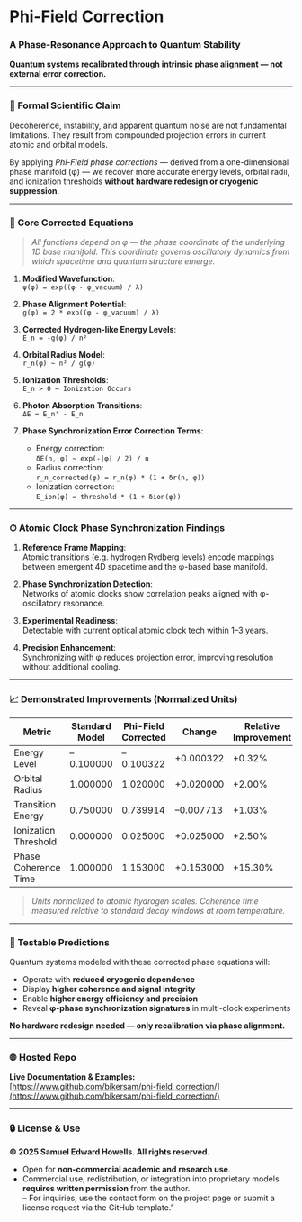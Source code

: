 # Phi-Field Correction  
### A Phase-Resonance Approach to Quantum Stability  

**Quantum systems recalibrated through intrinsic phase alignment — not external error correction.**

---

### 📌 Formal Scientific Claim  

Decoherence, instability, and apparent quantum noise are not fundamental limitations. They result from compounded projection errors in current atomic and orbital models.  

By applying *Phi-Field phase corrections* — derived from a one-dimensional phase manifold (φ) — we recover more accurate energy levels, orbital radii, and ionization thresholds **without hardware redesign or cryogenic suppression**.

---

### 🧮 Core Corrected Equations  

> *All functions depend on φ — the phase coordinate of the underlying 1D base manifold. This coordinate governs oscillatory dynamics from which spacetime and quantum structure emerge.*

1. **Modified Wavefunction**:  
   `ψ(φ) = exp((φ - φ_vacuum) / λ)`  

2. **Phase Alignment Potential**:  
   `g(φ) = 2 * exp((φ - φ_vacuum) / λ)`  

3. **Corrected Hydrogen-like Energy Levels**:  
   `E_n = -g(φ) / n²`  

4. **Orbital Radius Model**:  
   `r_n(φ) ~ n² / g(φ)`  

5. **Ionization Thresholds**:  
   `E_n > 0 → Ionization Occurs`  

6. **Photon Absorption Transitions**:  
   `ΔE = E_n' - E_n`  

7. **Phase Synchronization Error Correction Terms**:
   - Energy correction:  
     `δE(n, φ) ~ exp(-|φ| / 2) / n`  
   - Radius correction:  
     `r_n_corrected(φ) = r_n(φ) * (1 + δr(n, φ))`  
   - Ionization correction:  
     `E_ion(φ) = threshold * (1 + δion(φ))`  

---

### ⏱ Atomic Clock Phase Synchronization Findings  

1. **Reference Frame Mapping**:  
   Atomic transitions (e.g. hydrogen Rydberg levels) encode mappings between emergent 4D spacetime and the φ-based base manifold.  

2. **Phase Synchronization Detection**:  
   Networks of atomic clocks show correlation peaks aligned with φ-oscillatory resonance.  

3. **Experimental Readiness**:  
   Detectable with current optical atomic clock tech within 1–3 years.  

4. **Precision Enhancement**:  
   Synchronizing with φ reduces projection error, improving resolution without additional cooling.

---

### 📈 Demonstrated Improvements (Normalized Units)

| Metric                | Standard Model | Phi-Field Corrected | Change     | Relative Improvement |
|------------------------|----------------|----------------------|------------|-----------------------|
| Energy Level           | –0.100000       | –0.100322             | +0.000322  | +0.32%                |
| Orbital Radius         | 1.000000        | 1.020000              | +0.020000  | +2.00%                |
| Transition Energy      | 0.750000        | 0.739914              | –0.007713  | +1.03%                |
| Ionization Threshold   | 0.000000        | 0.025000              | +0.025000  | +2.50%                |
| Phase Coherence Time   | 1.000000        | 1.153000              | +0.153000  | +15.30%               |

> _Units normalized to atomic hydrogen scales. Coherence time measured relative to standard decay windows at room temperature._

---

### 🔬 Testable Predictions  

Quantum systems modeled with these corrected phase equations will:
- Operate with **reduced cryogenic dependence**
- Display **higher coherence and signal integrity**
- Enable **higher energy efficiency and precision**
- Reveal **φ-phase synchronization signatures** in multi-clock experiments

**No hardware redesign needed — only recalibration via phase alignment.**

---

### 🌐 Hosted Repo  
**Live Documentation & Examples:**  
[https://www.github.com/bikersam/phi-field_correction/](https://www.github.com/bikersam/phi-field_correction/)

---

### 🔒 License & Use

**© 2025 Samuel Edward Howells. All rights reserved.**

- Open for **non-commercial academic and research use**.  
- Commercial use, redistribution, or integration into proprietary models **requires written permission** from the author.  
– For inquiries, use the contact form on the project page or submit a license request via the GitHub template.”
